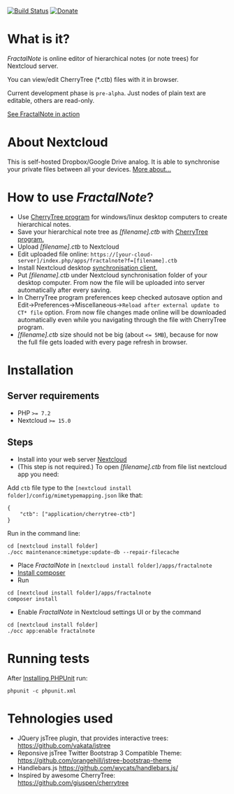 [![Build Status](https://travis-ci.org/alboro/fractalnote.svg?branch=master)](https://travis-ci.org/alboro/fractalnote)
[![Donate](https://img.shields.io/badge/Donate-PayPal-green.svg)](https://paypal.me/fractaldem)

# What is it?
_FractalNote_ is online editor of hierarchical notes (or note trees) for Nextcloud server.

You can view/edit CherryTree (*.ctb) files with it in browser.

Current development phase is ``pre-alpha``. Just nodes of plain text are editable, others are read-only.

[See FractalNote in action](http://cloud.aldem.ru/index.php/apps/fractalnote?f=/demo.ctb)

# About Nextcloud
This is self-hosted Dropbox/Google Drive analog.
It is able to synchronise your private files between all your devices. [More about...](https://nextcloud.com/install/)

# How to use _FractalNote_?
* Use [CherryTree program](https://www.giuspen.com/cherrytree/#downl) for windows/linux desktop computers to create hierarchical notes.
* Save your hierarchical note tree as _[filename].ctb_ with [CherryTree program.](https://www.giuspen.com/cherrytree/)
* Upload _[filename].ctb_ to Nextcloud
* Edit uploaded file online: ``https://[your-cloud-server]/index.php/apps/fractalnote?f=[filename].ctb``
* Install Nextcloud desktop [synchronisation client.](https://nextcloud.com/install/#install-clients)
* Put _[filename].ctb_ under Nextcloud synchronisation folder of your desktop computer. From now the file will be uploaded into server automatically after every saving.
* In CherryTree program preferences keep checked autosave option and Edit->Preferences->Miscellaneous->``Reload after external update to CT* file`` option. From now file changes made online will be downloaded automatically even while you navigating through the file with CherryTree program.
* _[filename].ctb_ size should not be big (about ``<= 5MB``), because for now the full file gets loaded with every page refresh in browser. 

# Installation
## Server requirements
* PHP ``>= 7.2``
* Nextcloud ``>= 15.0``
## Steps
* Install into your web server [Nextcloud](https://nextcloud.com/install/#instructions-server)
* (This step is not required.) To open _[filename].ctb_ from file list nextcloud app you need:

Add ``ctb`` file type to the ``[nextcloud install folder]/config/mimetypemapping.json`` like that:
```
{
    "ctb": ["application/cherrytree-ctb"]
}
```
Run in the command line:
```
cd [nextcloud install folder]
./occ maintenance:mimetype:update-db --repair-filecache
```
* Place _FractalNote_ in ``[nextcloud install folder]/apps/fractalnote``
* [Install composer](https://getcomposer.org/download/)
* Run
```
cd [nextcloud install folder]/apps/fractalnote
composer install
```
* Enable _FractalNote_ in Nextcloud settings UI or by the command
```
cd [nextcloud install folder]
./occ app:enable fractalnote
```

# Running tests
After [Installing PHPUnit](http://phpunit.de/getting-started.html) run:
```
phpunit -c phpunit.xml
```

# Tehnologies used
* JQuery jsTree plugin, that provides interactive trees: https://github.com/vakata/jstree
* Reponsive jsTree Twitter Bootstrap 3 Compatible Theme: https://github.com/orangehill/jstree-bootstrap-theme
* Handlebars.js https://github.com/wycats/handlebars.js/
* Inspired by awesome CherryTree: https://github.com/giuspen/cherrytree 
